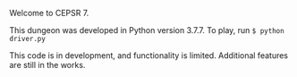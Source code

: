 Welcome to CEPSR 7.

This dungeon was developed in Python version 3.7.7. To play, run
```$ python driver.py```

This code is in development, and functionality is limited. Additional features
are still in the works.